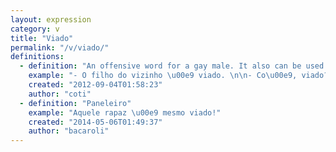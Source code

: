 ```yaml
---
layout: expression
category: v
title: "Viado"
permalink: "/v/viado/"
definitions:
  - definition: "An offensive word for a gay male. It also can be used among friends."
    example: "- O filho do vizinho \u00e9 viado. \n\n- Co\u00e9, viado? Tranquilidade?\n- Tranquilo, merm\u00e3o!"
    created: "2012-09-04T01:58:23"
    author: "coti"
  - definition: "Paneleiro"
    example: "Aquele rapaz \u00e9 mesmo viado!"
    created: "2014-05-06T01:49:37"
    author: "bacaroli"
---
```


